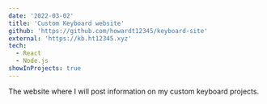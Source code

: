 ```yaml
---
date: '2022-03-02'
title: 'Custom Keyboard website'
github: 'https://github.com/howardt12345/keyboard-site'
external: 'https://kb.ht12345.xyz'
tech:
  - React
  - Node.js
showInProjects: true
---
```


The website where I will post information on my custom keyboard projects.
